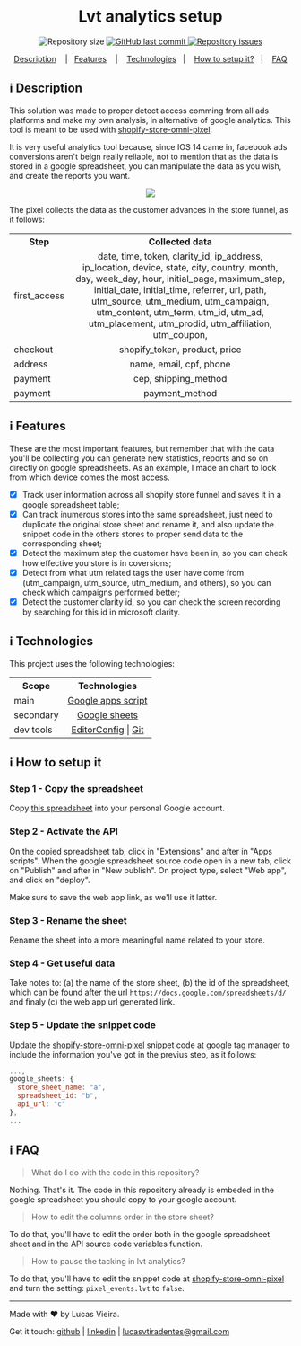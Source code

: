 <h1 align="center">
  Lvt analytics setup
</h1>

<p align="center">
  <img alt="Repository size" src="https://img.shields.io/github/repo-size/lucasvtiradentes/lvt-analytics-setup.svg">
  <a href="https://github.com/lucasvtiradentes/lvt-analytics-setup/commits/master">
    <img alt="GitHub last commit" src="https://img.shields.io/github/last-commit/lucasvtiradentes/lvt-analytics-setup.svg">
  </a>
  <a href="https://github.com/lucasvtiradentes/lvt-analytics-setup/issues">
    <img alt="Repository issues" src="https://img.shields.io/github/issues/lucasvtiradentes/lvt-analytics-setup.svg">
  </a>
</p>

<p align="center">
  <a href="#information_source-description">Description</a>
  &nbsp;&nbsp;&nbsp;|&nbsp;&nbsp;&nbsp;<a href="#information_source-features">Features</a> &nbsp;&nbsp;&nbsp;|&nbsp;&nbsp;&nbsp;
  <a href="#information_source-technologies">Technologies</a>&nbsp;&nbsp;&nbsp;|&nbsp;&nbsp;&nbsp;
  <a href="#information_source-how-to-setup-it">How to setup it?</a>&nbsp;&nbsp;&nbsp;|&nbsp;&nbsp;&nbsp;
  <a href="#information_source-faq">FAQ</a>
</p>

## :information_source: Description

This solution was made to proper detect access comming from all ads platforms and make my own analysis, in alternative of google analytics. This tool is meant to be used with [shopify-store-omni-pixel](https://github.com/lucasvtiradentes/shopify-store-omni-pixel).

It is very useful analytics tool because, since IOS 14 came in, facebook ads conversions aren't beign really reliable, not to mention that as the data is stored in a google spreadsheet, you can manipulate the data as you wish, and create the reports you want.

<p align="center">
<img src="https://i.ibb.co/3Y2DybF/pixel-lvt.png">
</p>

The pixel collects the data as the customer advances in the store funnel, as it follows:

  <table>
    <tr>
      <th>Step</th>
      <th>Collected data</th>
    </tr>
    <tr>
      <td>first_access</td>
      <td align="center">
        date, time, token, clarity_id, ip_address, ip_location, device, state, city, country, month, day, week_day, hour, initial_page, maximum_step, initial_date, initial_time, referrer, url, path, utm_source, utm_medium, utm_campaign, utm_content, utm_term, utm_id, utm_ad, utm_placement, utm_prodid, utm_affiliation, utm_coupon,
      </td>
    </tr>
    <tr>
      <td>checkout</td>
      <td align="center">
        shopify_token,  product, price
      </td>
    </tr>
    <tr>
      <td>address</td>
      <td align="center">
        name, email, cpf, phone
      </td>
    </tr>
    <tr>
      <td>payment</td>
      <td align="center">
        cep, shipping_method
      </td>
    </tr>
    <tr>
      <td>payment</td>
      <td align="center">
        payment_method
      </td>
    </tr>
  </table>

## :information_source: Features

These are the most important features, but remember that with the data you'll be collecting you can generate new statistics, reports and so on directly on google spreadsheets. As an example, I made an chart to look from which device comes the most access.

- [x] Track user information across all shopify store funnel and saves it in a google spreadsheet table;
- [x] Can track inumerous stores into the same spreadsheet, just need to duplicate the original store sheet and rename it, and also update the snippet code in the others stores to proper send data to the corresponding sheet;
- [x] Detect the maximum step the customer have been in, so you can check how effective you store is in coversions;
- [x] Detect from what utm related tags the user have come from (utm_campaign, utm_source, utm_medium, and others), so you can check which campaigns performed better;
- [x] Detect the customer clarity id, so you can check the screen recording by searching for this id in microsoft clarity.

## :information_source: Technologies

This project uses the following technologies:

<div align="center" style="text-align: center;">
  <table>
    <tr>
      <th>Scope</th>
      <th>Technologies</th>
    </tr>
    <tr>
      <td>main</td>
      <td align="center">
        <a href="https://developers.google.com/apps-script" target="_blank">Google apps script</a>
      </td>
    </tr>
    <tr>
      <td>secondary</td>
      <td align="center">
      <a href="https://www.google.com/sheets" target="_blank">Google sheets</a>
      </td>
    </tr>
    <tr>
      <td>dev tools</td>
      <td align="center">
        <a href="https://editorconfig.org/" target="_blank">EditorConfig</a> |
        <a href="https://git-scm.com/" target="_blank">Git</a>
      </td>
    </tr>
  </table>
</div>


## :information_source: How to setup it

### Step 1 - Copy the spreadsheet
Copy <a href="https://docs.google.com/spreadsheets/d/1qq2_A22SXw-s4QSLV-NCXHtsiIGIx0b28Pxigz9mUdY/edit?usp=sharing">this spreadsheet</a> into your personal Google account.

### Step 2 - Activate the API
On the copied spreadsheet tab, click in "Extensions" and after in "Apps scripts". When the google spreadsheet source code open in a new tab, click on "Publish" and after in "New publish". On project type, select "Web app", and click on "deploy".

Make sure to save the web app link, as we'll use it latter.

### Step 3 - Rename the sheet
Rename the sheet into a more meaningful name related to your store.

### Step 4 - Get useful data
Take notes to: (a) the name of the store sheet, (b) the id of the spreadsheet, which can be found after the url `https://docs.google.com/spreadsheets/d/` and finaly (c) the web app url generated link.

### Step 5 - Update the snippet code
Update the <a href="https://github.com/lucasvtiradentes/shopify-store-omni-pixel">shopify-store-omni-pixel</a> snippet code at google tag manager to include the information you've got in the previus step, as it follows:

```js
...,
google_sheets: {
  store_sheet_name: "a",
  spreadsheet_id: "b",
  api_url: "c"
},
...
```

## :information_source: FAQ

>What do I do with the code in this repository?

Nothing. That's it. The code in this repository already is embeded in the google spreadsheet you should copy to your google account.

>How to edit the columns order in the store sheet?

To do that, you'll have to edit the order both in the google spreadsheet sheet and in the API source code variables function.

>How to pause the tacking in lvt analytics?

To do that, you'll have to edit the snippet code at [shopify-store-omni-pixel](https://github.com/lucasvtiradentes/shopify-store-omni-pixel) and turn the setting: `pixel_events.lvt` to `false`.


---

Made with ♥ by Lucas Vieira.

Get it touch: [github](https://github.com/lucasvtiradentes) | [linkedin](https://www.linkedin.com/in/lucasvtiradentes) | lucasvtiradentes@gmail.com
